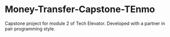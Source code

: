 # Money-Transfer-Capstone-TEnmo
Capstone project for module 2 of Tech Elevator. Developed with a partner in pair programming style.
